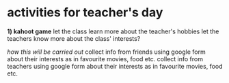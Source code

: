 # activities for teacher's day
**1) kahoot game**
let the class learn more about the teacher's hobbies
let the teachers know more about the class' interests?

_how this will be carried out_
collect info from friends using google form about their interests as in favourite movies, food etc.
collect info from teachers using google form about their interests as in favourite movies, food etc.

